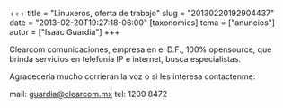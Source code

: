 +++
title = "Linuxeros, oferta de trabajo"
slug = "20130220192904437"
date = "2013-02-20T19:27:18-06:00"
[taxonomies]
tema = ["anuncios"]
autor = ["Isaac Guardia"]
+++

Clearcom comunicaciones, empresa en el D.F., 100% opensource, que brinda
servicios en telefonía IP e internet, busca especialistas.

Agradecería mucho corrieran la voz o si les interesa contactenme:

mail: guardia@clearcom.mx tel: 1209 8472

